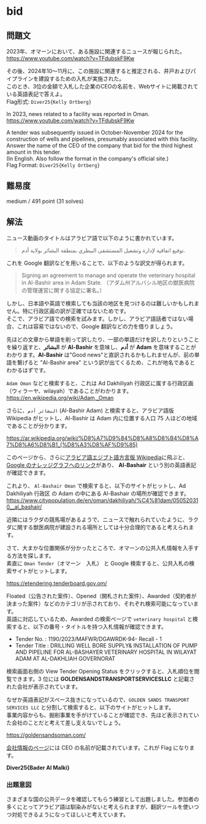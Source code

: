 # bid

## 問題文
2023年、オマーンにおいて、ある施設に関連するニュースが報じられた。  
https://www.youtube.com/watch?v=TFdubskF9Kw  

その後、2024年10～11月に、この施設に関連すると推定される、井戸およびパイプラインを建設するための入札が実施された。  
このとき、3位の金額で入札した企業のCEOの名前を、Webサイトに掲載されている英語表記で答えよ。  
Flag形式: `Diver25{Kelly Ortberg}`

In 2023, news related to a facility was reported in Oman. 
https://www.youtube.com/watch?v=TFdubskF9Kw 

A tender was subsequently issued in October-November 2024 for the construction of wells and pipelines, presumably associated with this facility.
Answer the name of the CEO of the company that bid for the third highest amount in this tender.  
(In English. Also follow the format in the company's official site.)  
Flag Format: `Diver25{Kelly Ortberg}`

## 難易度

medium / 491 point (31 solves)

## 解法

ニュース動画のタイトルはアラビア語で以下のように書かれています。

> توقيع اتفاقية لإدارة وتشغيل المستشفى البيطري بمنطقة البشائر بولاية أدم.

これを Google 翻訳などを用いることで、以下のような訳文が得られます。

> Signing an agreement to manage and operate the veterinary hospital in Al-Bashir area in Adam State.
> （アダム州アルバシル地区の獣医病院の管理運営に関する協定に署名。）

しかし、日本語や英語で検索しても当該の地区を見つけるのは難しいかもしれません。特に行政区画の訳が正確ではないためです。  
そこで、アラビア語での検索を試みます。しかし、アラビア語話者ではない場合、これは容易ではないので、Google 翻訳などの力を借りましょう。

先ほどの文章から単語を削って訳したり、一部の単語だけを訳したりということを繰り返すと、**البشائر** が **Al-Bashir** を意味し、**أدم** が **Adam** を意味することがわかります。**Al-Bashir** は"Good news"と直訳されるかもしれませんが、前の単語を繋げると "Al-Bashir area" という訳が出てくるため、これが地名であるとわかるはずです。

`Adam Oman` などと検索すると、これは Ad Dakhiliyah 行政区に属する行政区画（ウィラーヤ、wilayah）であることがわかります。  
https://en.wikipedia.org/wiki/Adam,_Oman

さらに、`البشائر أدم` (Al-Bashir Adam) と検索すると、アラビア語版 Wikipedia がヒットし、Al-Bashir は Adam 内に位置する人口 75 人ほどの地域であることが分かります。

https://ar.wikipedia.org/wiki/%D8%A7%D9%84%D8%A8%D8%B4%D8%A7%D8%A6%D8%B1_(%D8%A3%D8%AF%D9%85)

このページから、さらに[アラビア語エジプト語方言版 Wikipedia](https://arz.wikipedia.org/wiki/%D8%A7%D9%84%D8%A8%D8%B4%D8%A7%D8%A6%D8%B1)に飛ぶと、[Google のナレッジグラフへのリンク](https://www.google.com/search?kgmid=/g/11cp7h3ccl)があり、 **Al-Bashair** という別の英語表記が確認できます。

これより、 `Al-Bashair Oman` で検索すると、以下のサイトがヒットし、Ad Dakhiliyah 行政区 の Adam の中にある Al-Bashair の場所が確認できます。  
https://www.citypopulation.de/en/oman/dakhiliyah/%C4%81dam/050520310__al_bashair/

近隣にはラクダの競馬場があるようで、ニュースで触れられていたように、ラクダに関する獣医病院が建設される場所としては十分合理的であると考えられます。

さて、大まかな位置関係が分かったところで、オマーンの公共入札情報を入手する方法を探します。  
素直に `Oman Tender`（オマーン　入札） と Google 検索すると、公共入札の検索サイトがヒットします。

https://etendering.tenderboard.gov.om/

Floated（公告された案件）、Opened（開札された案件）、Awarded（契約者が決まった案件）などのカテゴリが示されており、それぞれ検索可能になっています。  
英語に対応しているため、Awarded の検索ページで `veterinary hospital` と検索すると、以下の番号・タイトルを持つ入札情報が確認できます。

- Tender No. : 1190/2023/MAFWR/DGAWRDK-94- Recall - 1
- Tender Title : DRILLING WELL BORE SUPPLY& INSTALLATION OF PUMP AND PIPELINE FOR AL-BASHAYER VETERINARY HOSPITAL IN WILAYAT ADAM AT AL-DAKHLIAH GOVERNORAT

検索画面右側の View Tender Opening Status をクリックすると、入札順位を閲覧できます。3 位には **GOLDENSANDSTRANSPORTSERVICESLLC** と記載された会社が表示されています。

なぜか英語表記がスペース抜きになっているので、`GOLDEN SANDS TRANSPORT SERVICES LLC` と分割して検索すると、以下のサイトがヒットします。  
事業内容からも、掘削事業を手がけていることが確認でき、先ほど表示されていた会社のことだと考えて差し支えないでしょう。

https://goldensandsoman.com/

[会社情報のページ](https://goldensandsoman.com/about-us/)には CEO の名前が記載されています。これが Flag になります。

**Diver25{Bader Al Malki}**

### 出題意図

さまざまな国の公共データを確認してもらう練習として出題しました。参加者の多くにとってアラビア語は馴染みがないと考えられますが、翻訳ツールを使いつつ対処できるようになってほしいと考えています。
